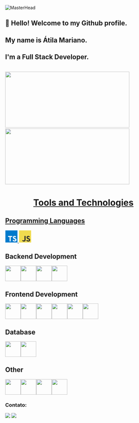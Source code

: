 ![MasterHead](https://www.digitaladlectio.com/wp-content/uploads/2020/04/New-PNC-Animated-Banners.gif)

## 👋 Hello! Welcome to my Github profile.
## My name is Átila Mariano.

## I'm a Full Stack Developer.
          
<div><br>
     <a href="https://github.com/atilamariano">
     <img height="180em" width="400em" src="https://github-readme-stats.vercel.app/api?username=atilamariano&show_icons=true&theme=dracula&include_all_commits=true&count_private=true"/>
     <img height="180em" width="400em" src="https://github-readme-stats.vercel.app/api/top-langs/?username=atilamariano&layout=compact&langs_count=7&theme=dracula"/>
</div>           
          
## <h1 text align="center">Tools and Technologies</h1>

## Programming Languages
<p>
<a href="https://www.typescriptlang.org/" target="_blank" rel="noreferrer"> <img src="https://raw.githubusercontent.com/devicons/devicon/master/icons/typescript/typescript-original.svg" alt="typescript" width="40" height="40"/> </a><a href="https://developer.mozilla.org/en-US/docs/Web/JavaScript" target="_blank" rel="noreferrer"> <img src="https://raw.githubusercontent.com/devicons/devicon/master/icons/javascript/javascript-original.svg" alt="javascript" width="40" height="40"/> </a>
</p>


## Backend Development
<img align="center" src="https://cdn.jsdelivr.net/gh/devicons/devicon/icons/nestjs/nestjs-plain-wordmark.svg" width="50" height="50"/><img align="center" src="https://cdn.jsdelivr.net/gh/devicons/devicon/icons/nodejs/nodejs-plain.svg" width="50" height="50"/><img align="center" src="https://cdn.jsdelivr.net/gh/devicons/devicon/icons/adonisjs/adonisjs-original.svg" width="50" height="50"/><img align="center" src="https://restfulapi.net/wp-content/uploads/rest.png" width="50" height="50"/>



## Frontend Development
<img align="center" src="https://cdn.jsdelivr.net/gh/devicons/devicon/icons/html5/html5-original.svg" width="50" height="50"/><img align="center" src="https://cdn.jsdelivr.net/gh/devicons/devicon/icons/css3/css3-original.svg" width="50" height="50"/><img align="center" src="https://cdn.jsdelivr.net/gh/devicons/devicon/icons/react/react-original.svg" width="50" height="50"/><img align="center" src="https://cdn.jsdelivr.net/gh/devicons/devicon/icons/bootstrap/bootstrap-original.svg" width="50" height="50"/><img align="center" src="https://cdn.jsdelivr.net/gh/devicons/devicon/icons/angularjs/angularjs-original.svg"  width="50" height="50"/><img align="center" src="https://cdn.jsdelivr.net/gh/devicons/devicon/icons/sass/sass-original.svg" width="50" height="50"/>

## Database
<img align="center" src="https://cdn.jsdelivr.net/gh/devicons/devicon/icons/postgresql/postgresql-plain-wordmark.svg" width="50" height="50"/><img align="center" src="https://cdn.jsdelivr.net/gh/devicons/devicon/icons/mongodb/mongodb-original-wordmark.svg" width="50" height="50"/>

<!--## Testing
<p>
<a href="https://mochajs.org" target="_blank" rel="noreferrer"> <img src="https://www.vectorlogo.zone/logos/mochajs/mochajs-icon.svg" alt="mocha" width="40" height="40"/> </a> <a href="https://jestjs.io" target="_blank" rel="noreferrer"> <img src="https://www.vectorlogo.zone/logos/jestjsio/jestjsio-icon.svg" alt="jest" width="40" height="40"/> </a> 
</p>-->

## Other
<img img align="center" src="https://cdn.jsdelivr.net/gh/devicons/devicon/icons/docker/docker-plain-wordmark.svg" width="50" height="50"/><img align="center" src="https://cdn.jsdelivr.net/gh/devicons/devicon/icons/git/git-original.svg" width="50" height="50"/><img align="center" src="https://cdn.jsdelivr.net/gh/devicons/devicon/icons/vscode/vscode-original-wordmark.svg" width="50" height="50"/><img align="center" src="https://cdn.jsdelivr.net/gh/devicons/devicon/icons/heroku/heroku-plain-wordmark.svg" width="50" height="50"/>

### Contato:

<div>
      <a href="mailto:atilamariano27@gmail.com" target="_blank"><img src="https://img.shields.io/badge/Gmail-D14836?style=for-the-badge&logo=gmail&logoColor=white" target="_blank"></a>
      <a href="https://www.linkedin.com/in/atilamariano" target="_blank"><img src="https://img.shields.io/badge/-LinkedIn-%230077B5?style=for-the-badge&logo=linkedin&logoColor=white" target="_blank"></a>   
</div>
